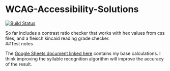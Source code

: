 WCAG-Accessibility-Solutions
============================

[![Build Status](https://travis-ci.org/grimley517/WCAG-Accessibility-Solutions.svg)](https://travis-ci.org/grimley517/WCAG-Accessibility-Solutions)

So far includes a contrast ratio checker that works with hex values from css files, and a fleisch kincaid reading grade checker.  
##Test notes

The [Google Sheets document  linked here](https://docs.google.com/spreadsheets/d/1VbTkanEOCqieSWE0WT_f_aaBdkP5H3Kgwpj1S0BgEvs/edit?usp=sharing) contains my base calculations.  I think improving the syllable recognition algorithm will improve the accuracy of the result. 


